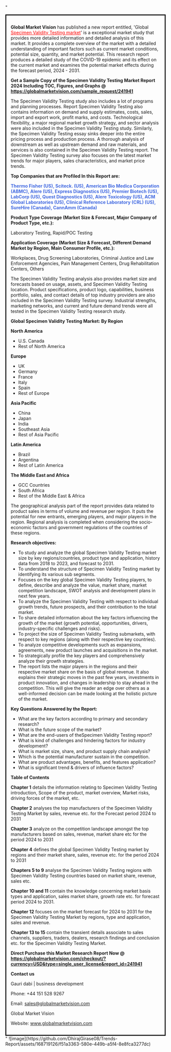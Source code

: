 "<div style='border: 3px solid black; padding: 1em;'>

<strong>Global Market Vision</strong> has published a new report entitled, 'Global <a style='color: #ff0000;' href='https://globalmarketvision.com/reports/global-specimen-validity-testing-market/241941'>Specimen Validity Testing market</a>' is a exceptional market study that provides more detailed information and detailed analysis of this market. It provides a complete overview of the market with a detailed understanding of important factors such as current market conditions, potential size, quantity, and market potential. This research report produces a detailed study of the COVID-19 epidemic and its effect on the current market and examines the potential market effects during the forecast period, 2024 - 2031.

<strong>Get a Sample Copy of the Specimen Validity Testing Market Report 2024 Including TOC, Figures, and Graphs @</strong> <a style='color: #ff0000;' href='https://globalmarketvision.com/sample_request/241941?utm_source=linkedinPulse&utm_medium=Dhiraj&utm_campaign=Dhiraj'><strong>https://globalmarketvision.com/sample_request/241941</strong></a>

The Specimen Validity Testing study also includes a lot of programs and planning processes. Report Specimen Validity Testing also contains information on demand and supply estimates, costs, sales, import and export work, profit marks, and costs. Technological flexibility, a major regional market growth strategy, and sector analysis were also included in the Specimen Validity Testing study. Similarly, the Specimen Validity Testing essay sinks deeper into the entire pricing process and production process. A thorough analysis of downstream as well as upstream demand and raw materials, and services is also contained in the Specimen Validity Testing report. The Specimen Validity Testing survey also focuses on the latest market trends for major players, sales characteristics, and market price trends.

<strong>Top Companies that are Profiled In this Report are:</strong>

<strong style='color: #4169e1;'>Thermo Fisher (US), Sciteck. (US), American Bio Medica Corporation (ABMC), Alere (US), Express Diagnostics (US), Premier Biotech (US), LabCorp (US), Quest Diagnostics (US), Alere Toxicology (US), ACM Global Laboratories (US), Clinical Reference Laboratory (CRL) (US), SureHire (Canada), CannAmm (Canada)</strong>
<div class='table-is-responsive'>
<p class='table-is-responsive'><strong>Product Type Coverage (Market Size &amp; Forecast, Major Company of Product Type, etc.):</strong></p>
Laboratory Testing, Rapid/POC Testing

<strong>Application Coverage (Market Size &amp; Forecast, Different Demand Market by Region, Main Consumer Profile, etc.):</strong>

Workplaces, Drug Screening Laboratories, Criminal Justice and Law Enforcement Agencies, Pain Management Centers, Drug Rehabilitation Centers, Others

The Specimen Validity Testing analysis also provides market size and forecasts based on usage, assets, and Specimen Validity Testing location. Product specifications, product logo, capabilities, business portfolio, sales, and contact details of top industry providers are also included in the Specimen Validity Testing survey. Industrial strengths, marketing networks, and current and future demand trends were all tested in the Specimen Validity Testing research study.

</div>
<strong>Global Specimen Validity Testing Market: By Region</strong>

<strong>North America</strong>
<ul>
  <li>U.S. Canada</li>
  <li>Rest of North America</li>
</ul>
<strong>Europe</strong>
<ul>
  <li>UK</li>
  <li>Germany</li>
  <li>France</li>
  <li>Italy</li>
  <li>Spain</li>
  <li>Rest of Europe</li>
</ul>
<strong>Asia Pacific</strong>
<ul>
  <li>China</li>
  <li>Japan</li>
  <li>India</li>
  <li>Southeast Asia</li>
  <li>Rest of Asia Pacific</li>
</ul>
<strong>Latin America</strong>
<ul>
  <li>Brazil</li>
  <li>Argentina</li>
  <li>Rest of Latin America</li>
</ul>
<strong>The Middle East and Africa</strong>
<ul>
  <li>GCC Countries</li>
  <li>South Africa</li>
  <li>Rest of the Middle East &amp; Africa</li>
</ul>
The geographical analysis part of the report provides data related to product sales in terms of volume and revenue per region. It puts the potential for new entrants, emerging players, and major players in the region. Regional analysis is completed when considering the socio-economic factors and government regulations of the countries of these regions.

<strong>Research objectives:</strong>
<ul>
  <li>To study and analyze the global Specimen Validity Testing market size by key regions/countries, product type and application, history data from 2018 to 2023, and forecast to 2031.</li>
  <li>To understand the structure of Specimen Validity Testing market by identifying its various sub segments.</li>
  <li>Focuses on the key global Specimen Validity Testing players, to define, describe and analyze the value, market share, market competition landscape, SWOT analysis and development plans in next few years.</li>
  <li>To analyze the Specimen Validity Testing with respect to individual growth trends, future prospects, and their contribution to the total market.</li>
  <li>To share detailed information about the key factors influencing the growth of the market (growth potential, opportunities, drivers, industry-specific challenges and risks).</li>
  <li>To project the size of Specimen Validity Testing submarkets, with respect to key regions (along with their respective key countries).</li>
  <li>To analyze competitive developments such as expansions, agreements, new product launches and acquisitions in the market.</li>
  <li>To strategically profile the key players and comprehensively analyze their growth strategies.</li>
  <li>The report lists the major players in the regions and their respective market share on the basis of global revenue. It also explains their strategic moves in the past few years, investments in product innovation, and changes in leadership to stay ahead in the competition. This will give the reader an edge over others as a well-informed decision can be made looking at the holistic picture of the market.</li>
</ul>
<strong>Key Questions Answered by the Report:</strong>
<ul>
  <li>What are the key factors according to primary and secondary research?</li>
  <li>What is the future scope of the market?</li>
  <li>What are the end-users of theSpecimen Validity Testing report?</li>
  <li>What is kind of challenges and hindering factors for industry development?</li>
  <li>What is market size, share, and product supply chain analysis?</li>
  <li>Which is the potential manufacturer sustain in the competition.</li>
  <li>What are product advantages, benefits, and features application?</li>
  <li>What is significant trend &amp; drivers of influence factors?</li>
</ul>
<strong>Table of Contents</strong>

<strong>Chapter 1</strong> details the information relating to Specimen Validity Testing introduction, Scope of the product, market overview, Market risks, driving forces of the market, etc.

<strong>Chapter 2</strong> analyses the top manufacturers of the Specimen Validity Testing Market by sales, revenue etc. for the Forecast period 2024 to 2031

<strong>Chapter 3</strong> analyze on the competition landscape amongst the top manufacturers based on sales, revenue, market share etc for the period 2024 to 2031

<strong>Chapter 4</strong> defines the global Specimen Validity Testing market by regions and their market share, sales, revenue etc. for the period 2024 to 2031

<strong>Chapters 5 to 9</strong> analyse the Specimen Validity Testing regions with Specimen Validity Testing countries based on market share, revenue, sales etc.

<strong>Chapter 10 and 11</strong> contain the knowledge concerning market basis types and application, sales market share, growth rate etc. for forecast period 2024 to 2031.

<strong>Chapter 12</strong> focuses on the market forecast for 2024 to 2031 for the Specimen Validity Testing Market by regions, type and application, sales and revenue.

<strong>Chapter 13 to 15</strong> contain the transient details associate to sales channels, suppliers, traders, dealers, research findings and conclusion etc. for the Specimen Validity Testing Market.

<b><strong>Direct Purchase this Market Research Report Now @ </strong><a style='color: #ff0000;' href='https://globalmarketvision.com/checkout/?currency=USD&type=single_user_license&report_id=241941?utm_source=linkedinPulse&utm_medium=Dhiraj&utm_campaign=Dhiraj'><strong>https://globalmarketvision.com/checkout/?currency=USD&type=single_user_license&report_id=241941</strong></a></b>

<strong>Contact us</strong>

Gauri dabi | business development

Phone: +44 151 528 9267

Email: <a href='mailto:sales@globalmarketvision.com'>sales@globalmarketvision.com</a>

Global Market Vision

Website: <a href='http://www.globalmarketvision.com/'>www.globalmarketvision.com</a>

</div>"
![image](https://github.com/DhirajGirase08/Trends-Report/assets/168719126/f51a3363-580e-449b-a5f4-8e8fca3277dc)
